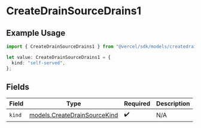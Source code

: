 # CreateDrainSourceDrains1

## Example Usage

```typescript
import { CreateDrainSourceDrains1 } from "@vercel/sdk/models/createdrainop.js";

let value: CreateDrainSourceDrains1 = {
  kind: "self-served",
};
```

## Fields

| Field                                                              | Type                                                               | Required                                                           | Description                                                        |
| ------------------------------------------------------------------ | ------------------------------------------------------------------ | ------------------------------------------------------------------ | ------------------------------------------------------------------ |
| `kind`                                                             | [models.CreateDrainSourceKind](../models/createdrainsourcekind.md) | :heavy_check_mark:                                                 | N/A                                                                |